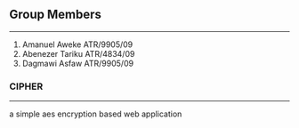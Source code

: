## Group Members
   ---
  1. Amanuel Aweke ATR/9905/09
  2. Abenezer Tariku ATR/4834/09
  3. Dagmawi Asfaw   ATR/9905/09


### CIPHER
---
a simple aes encryption based web application
